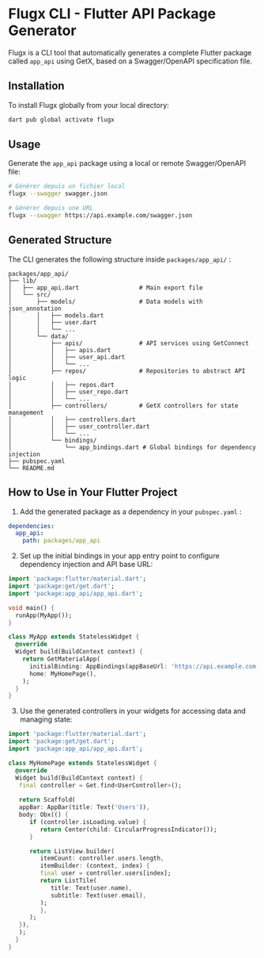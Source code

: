 # Flugx CLI - Flutter API Package Generator

Flugx is a CLI tool that automatically generates a complete Flutter package called `app_api` using GetX, based on a Swagger/OpenAPI specification file.

## Installation

To install Flugx globally from your local directory:

```bash
dart pub global activate flugx
```

## Usage

Generate the `app_api` package using a local or remote Swagger/OpenAPI file:

```bash
# Générer depuis un fichier local
flugx --swagger swagger.json

# Générer depuis une URL
flugx --swagger https://api.example.com/swagger.json

```

## Generated Structure

The CLI generates the following structure inside `packages/app_api/` :

```
packages/app_api/
├── lib/
│   ├── app_api.dart                 # Main export file
│   └── src/
│       ├── models/                  # Data models with json_annotation
│       │   ├── models.dart
│       │   ├── user.dart
│       │   └── ...
│       └── data/
│           ├── apis/                # API services using GetConnect
│           │   ├── apis.dart
│           │   ├── user_api.dart
│           │   └── ...
│           ├── repos/               # Repositories to abstract API logic
│           │   ├── repos.dart
│           │   ├── user_repo.dart
│           │   └── ...
│           ├── controllers/         # GetX controllers for state management
│           │   ├── controllers.dart
│           │   ├── user_controller.dart
│           │   └── ...
│           └── bindings/
│               └── app_bindings.dart # Global bindings for dependency injection
├── pubspec.yaml
└── README.md
```

## How to Use in Your Flutter Project

1. Add the generated package as a dependency in your `pubspec.yaml` :

```yaml
dependencies:
  app_api:
    path: packages/app_api
```

2. Set up the initial bindings in your app entry point to configure dependency injection and API base URL:

```dart
import 'package:flutter/material.dart';
import 'package:get/get.dart';
import 'package:app_api/app_api.dart';

void main() {
  runApp(MyApp());
}

class MyApp extends StatelessWidget {
  @override
  Widget build(BuildContext context) {
    return GetMaterialApp(
      initialBinding: AppBindings(appBaseUrl: 'https://api.example.com'),
      home: MyHomePage(),
    );
  }
}
```

3. Use the generated controllers in your widgets for accessing data and managing state:

```dart
import 'package:flutter/material.dart';
import 'package:get/get.dart';
import 'package:app_api/app_api.dart';

class MyHomePage extends StatelessWidget {
  @override
  Widget build(BuildContext context) {
   final controller = Get.find<UserController>();
    
   return Scaffold(
   appBar: AppBar(title: Text('Users')),
   body: Obx(() {
      if (controller.isLoading.value) {
         return Center(child: CircularProgressIndicator());
      }

      return ListView.builder(
         itemCount: controller.users.length,
         itemBuilder: (context, index) {
         final user = controller.users[index];
         return ListTile(
            title: Text(user.name),
            subtitle: Text(user.email),
         );
         },
      );
   }),
   );
  }
}